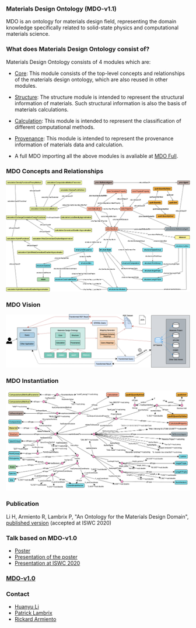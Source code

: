 ### Materials Design Ontology (MDO-v1.1)

MDO is an ontology for materials design field, representing the domain knowledge specifically related to solid-state physics and computational materials science.

### What does Materials Design Ontology consist of?

Materials Design Ontology consists of 4 modules which are:

* [Core](https://w3id.org/mdo/core/1.1): This module consists of the top-level concepts and relationships of the materials design ontology, which are also reused in other modules.

* [Structure](https://w3id.org/mdo/structure/1.1): The structure module is intended to represent the structural information of materials. Such structural information is also the basis of materials calculations.

* [Calculation](https://w3id.org/mdo/calculation/1.1): This module is intended to represent the classification of different computational methods.

* [Provenance](https://w3id.org/mdo/provenance/1.1): This module is intended to represent the provenance information of materials data and calculation.

* A full MDO importing all the above modules is avaliable at [MDO Full](https://w3id.org/mdo/full/1.1).

### MDO Concepts and Relationships
![entities](figures/MDO-v1.1.png "MDO concepts and relationships")


### MDO Vision
![entities](figures/new-vision.png "MDO vision")

### MDO Instantiation 
![entities](figures/instances-output-v1.1.png "MDO instantiation")

### Publication 
Li H, Armiento R, Lambrix P, "An Ontology for the Materials Design Domain", [published version](https://link.springer.com/chapter/10.1007/978-3-030-62466-8_14) (accepted at ISWC 2020)

### Talk based on MDO-v1.0
* [Poster](https://huanyu-li.github.io/posters/mdo-poster-paper276.pdf)
* [Presentation of the poster](https://www.youtube.com/watch?v=ObgKOwwlzbU)
* [Presentation at ISWC 2020](https://www.ida.liu.se/~patla00/talks/ISWC2020presentation720.mp4)

### [MDO-v1.0](MDO-v1.0/README.md)

### Contact

* [Huanyu Li](https://www.ida.liu.se/~huali50/)
* [Patrick Lambrix](https://www.ida.liu.se/~patla00/)
* [Rickard Armiento](https://rickard.armiento.se)
